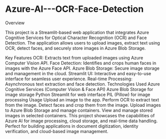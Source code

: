 # Azure-AI---OCR-Face-Detection
Overview

This project is a Streamlit-based web application that integrates Azure Cognitive Services for Optical Character Recognition (OCR) and Face Detection. The application allows users to upload images, extract text using OCR, detect faces, and securely store images in Azure Blob Storage.

Key Features
OCR: Extracts text from uploaded images using Azure Computer Vision API.
Face Detection: Identifies and crops human faces in images with the Azure Face API.
Azure Blob Storage: Secure image storage and management in the cloud.
Streamlit UI: Interactive and easy-to-use interface for seamless user experience.
Real-time Processing: Asynchronous text extraction and face detection.
Technologies Used
Azure Cognitive Services (Computer Vision & Face API)
Azure Blob Storage for image storage
Python
Streamlit for web interface
PIL (Pillow) for image processing
Usage
Upload an image to the app.
Perform OCR to extract text from the image.
Detect faces and crop them from the image.
Upload images to Azure Blob Storage and manage containers.
View and manage stored images in selected containers.
This project showcases the capabilities of Azure AI for image processing, cloud storage, and real-time data handling. Perfect for building applications in document digitization, identity verification, and cloud-based image management.
